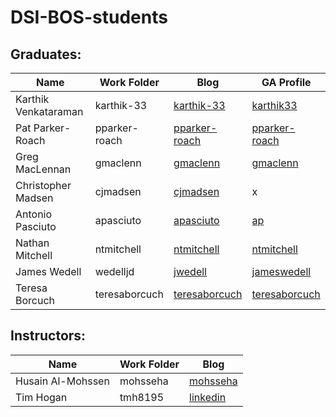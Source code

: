 # DSI-BOS-students


## Graduates:

|Name                 | Work Folder | Blog                                  | GA Profile|
|---------------------|-------------|---------------------------------------|-----------|
|Karthik Venkataraman | karthik-33  |[karthik-33](https://karthik-33.github.io)|[karthik33](https://profiles.generalassemb.ly/profiles/karthik33)|
|Pat Parker-Roach     | pparker-roach|[pparker-roach](https://pparker-roach.github.io)|[pparker-roach](https://profiles.generalassemb.ly/profiles/patrick-parker-roach)|
|Greg MacLennan       | gmaclenn    |[gmaclenn](https://gmaclenn.github.io)    |[gmaclenn](https://profiles.generalassemb.ly/profiles/gmaclenn) |
|Christopher Madsen   | cjmadsen    |[cjmadsen](https://cjmadsen.github.io)    | x|
|Antonio Pasciuto     | apasciuto   |[apasciuto](https://github.com/mohsseha/DSI-BOS-students/tree/master/apasciuto)  |[ap](https://github.com/mohsseha/DSI-BOS-students/tree/master/apasciuto)|
|Nathan Mitchell      | ntmitchell  |[ntmitchell](https://ntmitchell.github.io)| [ntmitchell](https://profiles.generalassemb.ly/nathan-mitchell)|
|James Wedell         | wedelljd    |[jwedell](https://wedelljd.github.io)     |[jameswedell](https://profiles.generalassemb.ly/profiles/7405)|
|Teresa Borcuch       |teresaborcuch |[teresaborcuch](https://teresaborcuch.github.io)|[teresaborcuch](https://profiles.generalassemb.ly/teresaborcuch)|

## Instructors:
|Name                 | Work Folder | Blog                                  |
|---------------------|-------------|---------------------------------------|
|Husain Al-Mohssen    | mohsseha    |[mohsseha](https://mohsseha.github.io)    |
|Tim Hogan            | tmh8195     |[linkedin](https://www.linkedin.com/in/hogantimothy/)|
